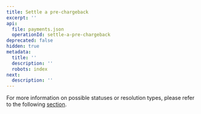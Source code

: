 ```yaml
---
title: Settle a pre-chargeback
excerpt: ''
api:
  file: payments.json
  operationId: settle-a-pre-chargeback
deprecated: false
hidden: true
metadata:
  title: ''
  description: ''
  robots: index
next:
  description: ''
---
```

For more information on possible statuses or resolution types, please refer to the following [section](ref:pre-charebacks-api).